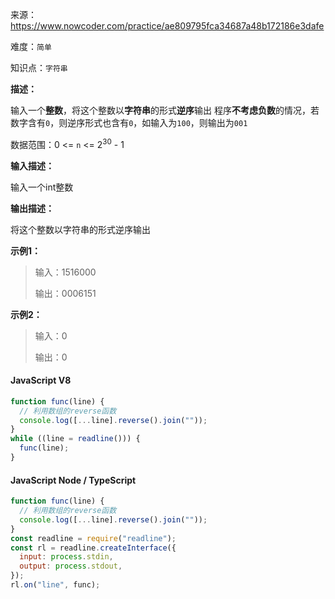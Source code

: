 来源：<https://www.nowcoder.com/practice/ae809795fca34687a48b172186e3dafe>

难度：`简单`

知识点：`字符串`

**描述：**

输入一个**整数**，将这个整数以**字符串**的形式**逆序**输出
程序**不考虑负数**的情况，若数字含有`0`，则逆序形式也含有`0`，如输入为`100`，则输出为`001`

数据范围：0 <= `n` <= 2<sup>30</sup> - 1

**输入描述：**

输入一个int整数

**输出描述：**

将这个整数以字符串的形式逆序输出

**示例1：**

> 输入：1516000
>
> 输出：0006151

**示例2：**

> 输入：0
>
> 输出：0

<!-- tabs:start -->

#### **JavaScript V8**

```javascript
function func(line) {
  // 利用数组的reverse函数
  console.log([...line].reverse().join(""));
}
while ((line = readline())) {
  func(line);
}
```

#### **JavaScript Node / TypeScript**

```javascript
function func(line) {
  // 利用数组的reverse函数
  console.log([...line].reverse().join(""));
}
const readline = require("readline");
const rl = readline.createInterface({
  input: process.stdin,
  output: process.stdout,
});
rl.on("line", func);
```

<!-- tabs:end -->
